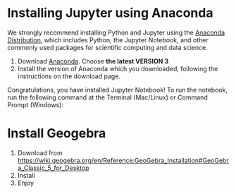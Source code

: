# Installing Jupyter using Anaconda

We strongly recommend installing Python and Jupyter using the [Anaconda Distribution](https://www.anaconda.com/downloads), which includes Python, the Jupyter Notebook, and other commonly used packages for scientific computing and data science.

1. Download [Anaconda](https://www.anaconda.com/distribution/#download-section).  Choose **the latest VERSION 3**
2. Install the version of Anaconda which you downloaded, following the instructions on the download page.

Congratulations, you have installed Jupyter Notebook! To run the notebook, run the following command at the Terminal (Mac/Linux) or Command Prompt (Windows):

# Install Geogebra

1. Download from https://wiki.geogebra.org/en/Reference:GeoGebra_Installation#GeoGebra_Classic_5_for_Desktop
2. Install
3. Enjoy
